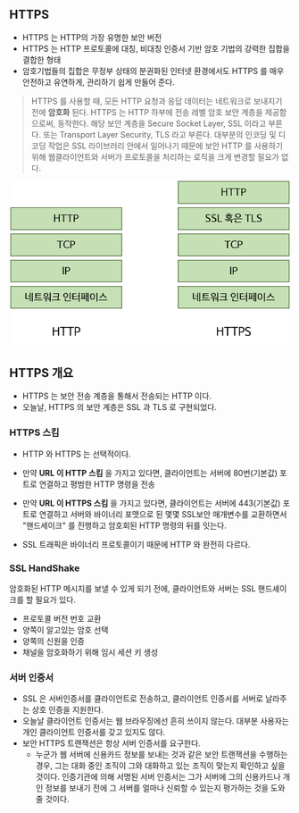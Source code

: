 ## HTTPS 
* HTTPS 는 HTTP의 가장 유명한 보안 버전
* HTTPS 는 HTTP 프로토콜에 대칭, 비대칭 인증서 기반 암호 기법의 강력한 집합을 결합한 형태
* 암호기법들의 집합은 무정부 상태의 분권화된 인터넷 환경에서도 HTTPS 를 매우 안전하고 유연하게, 관리하기 쉽게 만들어 준다.

> HTTPS 를 사용할 때, 모든 HTTP 요청과 응답 데이터는 네트워크로 보내지기 전에 __암호화__ 된다. HTTPS 는 HTTP 하부에 전송 레벨 암호 보안 계층을 제공함으로써, 동작한다. 해당 보안 계층을 Secure Socket Layer, SSL 이라고 부른다. 또는 Transport Layer Security, TLS 라고 부른다. 대부분의 인코딩 및 디코딩 작업은 SSL 라이브러리 안에서 일어나기 때문에 보안 HTTP 를 사용하기 위해 웹클라이언트와 서버가 프로토콜을 처리하는 로직을 크게 변경할 필요가 없다. 


<center><img src="https://github.com/pasudo123/SoftwareZeroToALL/blob/master/Image/http%2C%20https.png" width="500" ></center>

## HTTPS 개요
* HTTPS 는 보안 전송 계층을 통해서 전송되는 HTTP 이다.
* 오늘날, HTTPS 의 보안 계층은 SSL 과 TLS 로 구현되었다.

### HTTPS 스킴
* HTTP 와 HTTPS 는 선택적이다.
* 만약 __URL 이 HTTP 스킴__ 을 가지고 있다면, 클라이언트는 서버에 80번(기본값) 포트로 연결하고 평범한 HTTP 명령을 전송
* 만약 __URL 이 HTTPS 스킴__ 을 가지고 있다면, 클라이언트는 서버에 443(기본값) 포트로 연결하고 서버와 바이너리 포맷으로 된 몇몇 SSL보안 매개변수를 교환하면서 "핸드세이크" 를 진행하고 암호회된 HTTP 명령의 뒤를 잇는다.
   
* SSL 트래픽은 바이너리 프로토콜이기 때문에 HTTP 와 완전히 다르다.

### SSL HandShake
암호화된 HTTP 메시지를 보낼 수 있게 되기 전에, 클라이언트와 서버는 SSL 핸드셰이크를 할 필요가 있다.
* 프로토콜 버전 번호 교환
* 양쪽이 알고있는 암호 선택
* 양쪽의 신원을 인증
* 채널을 암호화하기 위해 임시 세션 키 생성

### 서버 인증서
* SSL 은 서버인증서를 클라이언트로 전송하고, 클라이언트 인증서를 서버로 날라주는 상호 인증을 지원한다.
* 오늘날 클라이언트 인증서는 웹 브라우징에선 흔히 쓰이지 않는다. 대부분 사용자는 개인 클라이언트 인증서를 갖고 있지도 않다.
* 보안 HTTPS 트랜잭션은 항상 서버 인증서를 요구한다.
  * 누군가 웹 서버에 신용카드 정보를 보내는 것과 같은 보안 트랜잭션을 수행하는 경우, 그는 대화 중인 조직이 그와 대화하고 있는 조직이 맞는지 확인하고 싶을 것이다. 인증기관에 의해 서명된 서버 인증서는 그가 서버에 그의 신용카드나 개인 정보를 보내기 전에 그 서버를 얼마나 신뢰할 수 있는지 평가하는 것을 도와줄 것이다.


